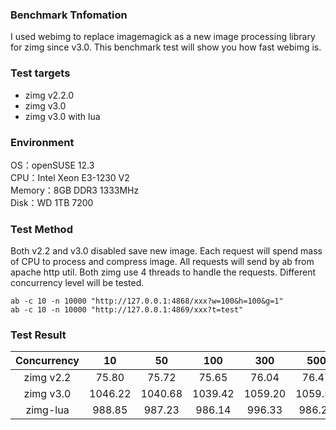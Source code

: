 ### Benchmark Tnfomation

I used webimg to replace imagemagick as a new image processing library for zimg since v3.0. This benchmark test will show you how fast webimg is.

### Test targets

- zimg v2.2.0
- zimg v3.0
- zimg v3.0 with lua

### Environment

OS：openSUSE 12.3  
CPU：Intel Xeon E3-1230 V2  
Memory：8GB DDR3 1333MHz  
Disk：WD 1TB 7200  

### Test Method

Both v2.2 and v3.0 disabled save new image. Each request will spend mass of CPU to process and compress image. All requests will send by ab from apache http util. Both zimg use 4 threads to handle the requests. Different concurrency level will be tested.

```
ab -c 10 -n 10000 "http://127.0.0.1:4868/xxx?w=100&h=100&g=1"
ab -c 10 -n 10000 "http://127.0.0.1:4869/xxx?t=test"
```
### Test Result

| Concurrency | 10 | 50 | 100 | 300 | 500 |
| :------:| :----: | :----: | :----:  | :----:  | :----:  |
| zimg v2.2 | 75.80 | 75.72 | 75.65 | 76.04 | 76.47 |
| zimg v3.0 | 1046.22 | 1040.68 | 1039.42 | 1059.20 | 1059.52 |
| zimg-lua | 988.85 | 987.23 | 986.14 | 996.33 | 986.20 |


